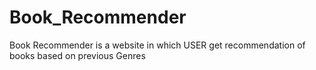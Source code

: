 # Book_Recommender
Book Recommender is a website in which USER get recommendation of books based on previous Genres 
